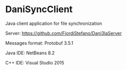 # DaniSyncClient
Java client application for file synchronization

Server: https://github.com/FiordiStefano/Dani3laServer

Messages format: Protobuf 3.5.1

Java IDE: NetBeans 8.2

C++ IDE: Visual Studio 2015

